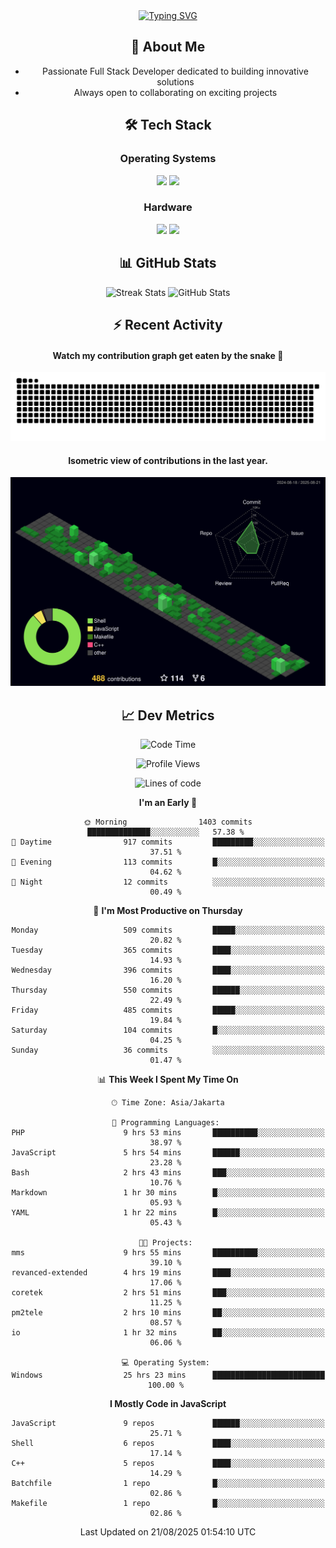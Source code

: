 <div align="center" style="max-width: 900px; margin: auto;">
<a href="https://github.com/thunderkex">
  <img src="https://readme-typing-svg.herokuapp.com?font=Fira+Code&pause=1000&center=true&vCenter=true&width=435&lines=Ha+ha!+I+am+here!;Told+you+a+storm+was+coming!" alt="Typing SVG" />
</a>

## 👋 About Me
- Passionate Full Stack Developer dedicated to building innovative solutions
- Always open to collaborating on exciting projects

## 🛠️ Tech Stack
### Operating Systems
<a href="#"><img src="https://img.shields.io/badge/Linux-FCC624?style=flat&logo=linux&logoColor=black"></a>
<a href="#"><img src="https://img.shields.io/badge/Windows-0078D6?style=flat&logo=windows&logoColor=white"></a>

### Hardware
<a href="#"><img src="https://img.shields.io/badge/Raspberry%20Pi-C51A4A?style=flat&logo=raspberrypi&logoColor=white"></a>
<a href="#"><img src="https://img.shields.io/badge/Arduino-00979D?style=flat&logo=Arduino&logoColor=white"></a>

## 📊 GitHub Stats
<div align="center">
  <img src="https://streak-stats.demolab.com?user=thunderkex&theme=tokyonight-duo&border_radius=20" alt="Streak Stats" />
  <img src="https://github-readme-stats.vercel.app/api?username=thunderkex&show_icons=true&theme=tokyonight&border_radius=20" alt="GitHub Stats" />
</div>

## ⚡ Recent Activity
<h4>Watch my contribution graph get eaten by the snake 🐍</h4>
<img width="600em" alt="thunderkex's Github commit snake" src="https://raw.githubusercontent.com/thunderkex/thunderkex/output/grid-snake-ov.svg" />

<h4>Isometric view of contributions in the last year.</h4>
<a href="./profile-3d-contrib/profile-night-green.svg">
	<img width="600em" src="./profile-3d-contrib/profile-night-green.svg">
</a>

## 📈 Dev Metrics
<!--START_SECTION:waka-->
![Code Time](http://img.shields.io/badge/Code%20Time-1%2C494%20hrs%2011%20mins-blue)

![Profile Views](http://img.shields.io/badge/Profile%20Views-4-blue)

![Lines of code](https://img.shields.io/badge/From%20Hello%20World%20I%27ve%20Written-3.5%20million%20lines%20of%20code-blue)

**I'm an Early 🐤** 

```text
🌞 Morning                1403 commits        ██████████████░░░░░░░░░░░   57.38 % 
🌆 Daytime                917 commits         █████████░░░░░░░░░░░░░░░░   37.51 % 
🌃 Evening                113 commits         █░░░░░░░░░░░░░░░░░░░░░░░░   04.62 % 
🌙 Night                  12 commits          ░░░░░░░░░░░░░░░░░░░░░░░░░   00.49 % 
```
📅 **I'm Most Productive on Thursday** 

```text
Monday                   509 commits         █████░░░░░░░░░░░░░░░░░░░░   20.82 % 
Tuesday                  365 commits         ████░░░░░░░░░░░░░░░░░░░░░   14.93 % 
Wednesday                396 commits         ████░░░░░░░░░░░░░░░░░░░░░   16.20 % 
Thursday                 550 commits         ██████░░░░░░░░░░░░░░░░░░░   22.49 % 
Friday                   485 commits         █████░░░░░░░░░░░░░░░░░░░░   19.84 % 
Saturday                 104 commits         █░░░░░░░░░░░░░░░░░░░░░░░░   04.25 % 
Sunday                   36 commits          ░░░░░░░░░░░░░░░░░░░░░░░░░   01.47 % 
```


📊 **This Week I Spent My Time On** 

```text
🕑︎ Time Zone: Asia/Jakarta

💬 Programming Languages: 
PHP                      9 hrs 53 mins       ██████████░░░░░░░░░░░░░░░   38.97 % 
JavaScript               5 hrs 54 mins       ██████░░░░░░░░░░░░░░░░░░░   23.28 % 
Bash                     2 hrs 43 mins       ███░░░░░░░░░░░░░░░░░░░░░░   10.76 % 
Markdown                 1 hr 30 mins        █░░░░░░░░░░░░░░░░░░░░░░░░   05.93 % 
YAML                     1 hr 22 mins        █░░░░░░░░░░░░░░░░░░░░░░░░   05.43 % 

🐱‍💻 Projects: 
mms                      9 hrs 55 mins       ██████████░░░░░░░░░░░░░░░   39.10 % 
revanced-extended        4 hrs 19 mins       ████░░░░░░░░░░░░░░░░░░░░░   17.06 % 
coretek                  2 hrs 51 mins       ███░░░░░░░░░░░░░░░░░░░░░░   11.25 % 
pm2tele                  2 hrs 10 mins       ██░░░░░░░░░░░░░░░░░░░░░░░   08.57 % 
io                       1 hr 32 mins        ██░░░░░░░░░░░░░░░░░░░░░░░   06.06 % 

💻 Operating System: 
Windows                  25 hrs 23 mins      █████████████████████████   100.00 % 
```

**I Mostly Code in JavaScript** 

```text
JavaScript               9 repos             ██████░░░░░░░░░░░░░░░░░░░   25.71 % 
Shell                    6 repos             ████░░░░░░░░░░░░░░░░░░░░░   17.14 % 
C++                      5 repos             ████░░░░░░░░░░░░░░░░░░░░░   14.29 % 
Batchfile                1 repo              █░░░░░░░░░░░░░░░░░░░░░░░░   02.86 % 
Makefile                 1 repo              █░░░░░░░░░░░░░░░░░░░░░░░░   02.86 % 
```




 Last Updated on 21/08/2025 01:54:10 UTC
<!--END_SECTION:waka-->
</div>
